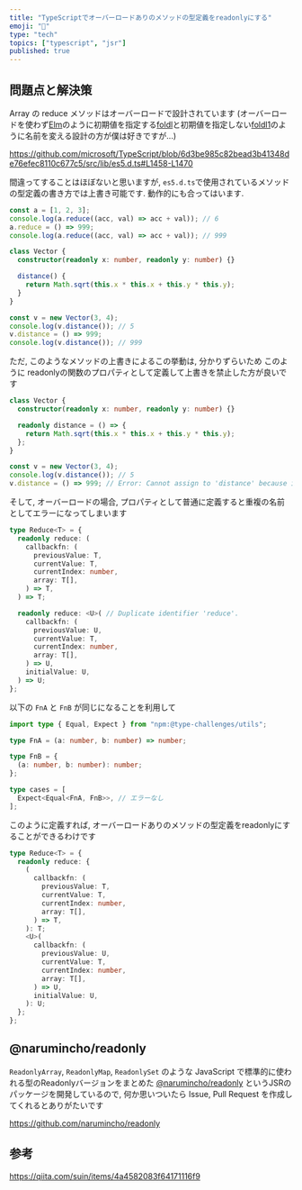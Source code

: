 ```yaml
---
title: "TypeScriptでオーバーロードありのメソッドの型定義をreadonlyにする"
emoji: "🍞"
type: "tech"
topics: ["typescript", "jsr"]
published: true
---
```


## 問題点と解決策

Array の reduce メソッドはオーバーロードで設計されています (オーバーロードを使わず[Elm](https://elm-lang.org/)のように初期値を指定する[foldl](https://package.elm-lang.org/packages/elm/core/latest/List#foldl)と初期値を指定しない[foldl1](https://package.elm-lang.org/packages/elm-community/list-extra/latest/List-Extra#foldl1)のように名前を変える設計の方が僕は好きですが...)

https://github.com/microsoft/TypeScript/blob/6d3be985c82bead3b41348de76efec8110c677c5/src/lib/es5.d.ts#L1458-L1470

間違ってすることはほぼないと思いますが, `es5.d.ts`で使用されているメソッドの型定義の書き方では上書き可能です. 動作的にも合ってはいます.

```ts
const a = [1, 2, 3];
console.log(a.reduce((acc, val) => acc + val)); // 6
a.reduce = () => 999;
console.log(a.reduce((acc, val) => acc + val)); // 999

class Vector {
  constructor(readonly x: number, readonly y: number) {}

  distance() {
    return Math.sqrt(this.x * this.x + this.y * this.y);
  }
}

const v = new Vector(3, 4);
console.log(v.distance()); // 5
v.distance = () => 999;
console.log(v.distance()); // 999
```

ただ, このようなメソッドの上書きによるこの挙動は, 分かりずらいため このように readonlyの関数のプロパティとして定義して上書きを禁止した方が良いです

```ts
class Vector {
  constructor(readonly x: number, readonly y: number) {}

  readonly distance = () => {
    return Math.sqrt(this.x * this.x + this.y * this.y);
  };
}

const v = new Vector(3, 4);
console.log(v.distance()); // 5
v.distance = () => 999; // Error: Cannot assign to 'distance' because it is a read-only property.
```

そして, オーバーロードの場合, プロパティとして普通に定義すると重複の名前としてエラーになってしまいます

```ts
type Reduce<T> = {
  readonly reduce: (
    callbackfn: (
      previousValue: T,
      currentValue: T,
      currentIndex: number,
      array: T[],
    ) => T,
  ) => T;

  readonly reduce: <U>( // Duplicate identifier 'reduce'.
    callbackfn: (
      previousValue: U,
      currentValue: T,
      currentIndex: number,
      array: T[],
    ) => U,
    initialValue: U,
  ) => U;
};
```

以下の `FnA` と `FnB` が同じになることを利用して

```ts
import type { Equal, Expect } from "npm:@type-challenges/utils";

type FnA = (a: number, b: number) => number;

type FnB = {
  (a: number, b: number): number;
};

type cases = [
  Expect<Equal<FnA, FnB>>, // エラーなし
];
```

このように定義すれば, オーバーロードありのメソッドの型定義をreadonlyにすることができるわけです 

```ts
type Reduce<T> = {
  readonly reduce: {
    (
      callbackfn: (
        previousValue: T,
        currentValue: T,
        currentIndex: number,
        array: T[],
      ) => T,
    ): T;
    <U>(
      callbackfn: (
        previousValue: U,
        currentValue: T,
        currentIndex: number,
        array: T[],
      ) => U,
      initialValue: U,
    ): U;
  };
};
```

## @narumincho/readonly

`ReadonlyArray`, `ReadonlyMap`, `ReadonlySet` のような JavaScript で標準的に使われる型のReadonlyバージョンをまとめた [@narumincho/readonly](https://jsr.io/@narumincho/readonly) というJSRのパッケージを開発しているので, 何か思いついたら Issue, Pull Request を作成してくれるとありがたいです

https://github.com/narumincho/readonly

## 参考

https://qiita.com/suin/items/4a4582083f64171116f9
